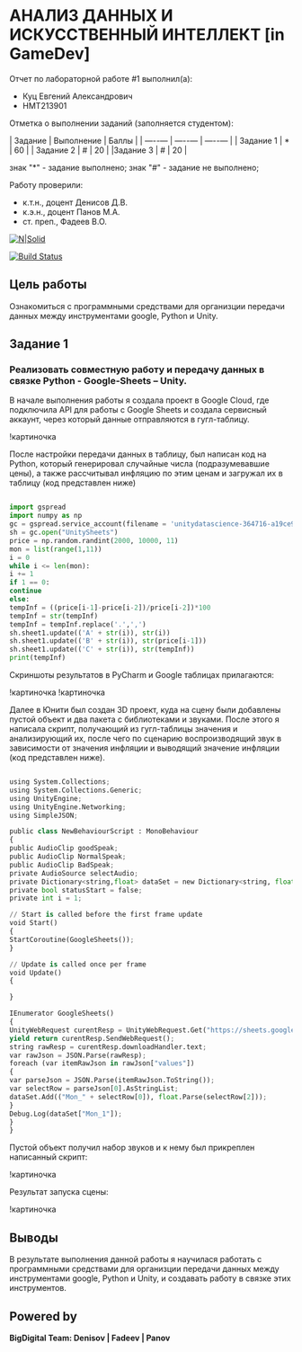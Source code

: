 # АНАЛИЗ ДАННЫХ И ИСКУССТВЕННЫЙ ИНТЕЛЛЕКТ [in GameDev]
Отчет по лабораторной работе #1 выполнил(а):
- Куц Евгений Александрович
- НМТ213901

Отметка о выполнении заданий (заполняется студентом):

| Задание | Выполнение | Баллы |
| —--— | —--— | —--— |
| Задание 1 | * | 60 |
| Задание 2 | # | 20 |
|Задание 3 | # | 20 |

знак "*" - задание выполнено; знак "#" - задание не выполнено;

Работу проверили:
- к.т.н., доцент Денисов Д.В.
- к.э.н., доцент Панов М.А.
- ст. преп., Фадеев В.О.

[![N|Solid](https://cldup.com/dTxpPi9lDf.thumb.png)](https://nodesource.com/products/nsolid)

[![Build Status](https://travis-ci.org/joemccann/dillinger.svg?branch=master)](https://travis-ci.org/joemccann/dillinger)

## Цель работы
Ознакомиться с программными средствами для организции передачи данных между инструментами google, Python и Unity.

## Задание 1
### Реализовать совместную работу и передачу данных в связке Python - Google-Sheets – Unity.
В начале выполнения работы я создала проект в Google Cloud, где подключила API для работы с Google Sheets и создала сервисный аккаунт, через который данные отправляются в гугл-таблицу.

!картиночка

После настройки передачи данных в таблицу, был написан код на Python, который генерировал случайные числа (подразумевавшие цены), а также рассчитывал инфляцию по этим ценам и загружал их в таблицу (код представлен ниже)

```py

import gspread
import numpy as np
gc = gspread.service_account(filename = 'unitydatascience-364716-a19ce910ca41.json')
sh = gc.open("UnitySheets")
price = np.random.randint(2000, 10000, 11)
mon = list(range(1,11))
i = 0
while i <= len(mon):
i += 1
if 1 == 0:
continue
else:
tempInf = ((price[i-1]-price[i-2])/price[i-2])*100
tempInf = str(tempInf)
tempInf = tempInf.replace('.',',')
sh.sheet1.update(('A' + str(i)), str(i))
sh.sheet1.update(('B' + str(i)), str(price[i-1]))
sh.sheet1.update(('C' + str(i)), str(tempInf))
print(tempInf)

```

Скриншоты результатов в PyCharm и Google таблицах прилагаются:

!картиночка
!картиночка

Далее в Юнити был создан 3D проект, куда на сцену были добавлены пустой объект и два пакета с библиотеками и звуками. После этого я написала скрипт, получающий из гугл-таблицы значения и анализирующий их, после чего по сценарию воспроизводящий звук в зависимости от значения инфляции и выводящий значение инфляции (код представлен ниже).

```py

using System.Collections;
using System.Collections.Generic;
using UnityEngine;
using UnityEngine.Networking;
using SimpleJSON;

public class NewBehaviourScript : MonoBehaviour
{
public AudioClip goodSpeak;
public AudioClip NormalSpeak;
public AudioClip BadSpeak;
private AudioSource selectAudio;
private Dictionary<string,float> dataSet = new Dictionary<string, float>();
private bool statusStart = false;
private int i = 1;

// Start is called before the first frame update
void Start()
{
StartCoroutine(GoogleSheets());
}

// Update is called once per frame
void Update()
{

}

IEnumerator GoogleSheets()
{
UnityWebRequest curentResp = UnityWebRequest.Get("https://sheets.googleapis.com/v4/spreadsheets/1Hh4k1yLxHaXOYZ91YbDJ8okh_ogDMRsV_kM2R5THEug/values/Лист1?key=AIzaSyArFzRfcD7kaCJ0uwtkx8mPgANlECuY2e0");
yield return curentResp.SendWebRequest();
string rawResp = curentResp.downloadHandler.text;
var rawJson = JSON.Parse(rawResp);
foreach (var itemRawJson in rawJson["values"])
{
var parseJson = JSON.Parse(itemRawJson.ToString());
var selectRow = parseJson[0].AsStringList;
dataSet.Add(("Mon_" + selectRow[0]), float.Parse(selectRow[2]));
}
Debug.Log(dataSet["Mon_1"]);
}
}

```
Пустой объект получил набор звуков и к нему был прикреплен написанный скрипт:

!картиночка

Результат запуска сцены:

!картиночка

## Выводы

В результате выполнения данной работы я научилася работать с программными средствами для организции передачи данных между инструментами google, Python и Unity, и создавать работу в связке этих инструментов.

## Powered by

**BigDigital Team: Denisov | Fadeev | Panov**
